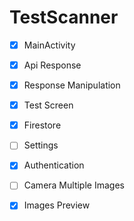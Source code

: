 # TestScanner

- [x] MainActivity
- [x] Api Response
- [x] Response Manipulation
- [x] Test Screen
- [X] Firestore
- [ ] Settings
- [X] Authentication
- [ ] Camera Multiple Images
- [x] Images Preview

